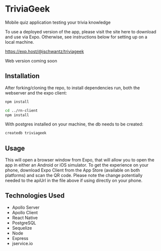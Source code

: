 # TriviaGeek

Mobile quiz application testing your trivia knowledge

To use a deployed version of the app, please visit the site here to download and use via Expo. Otherwise, see instructions below for setting up on a local machine.

https://exp.host/@jschwantz/triviageek

Web version coming soon

## Installation

After forking/cloning the repo, to install dependencies run, both the webserver and the expo client:

```bash
npm install

cd ../rn-client
npm install
```
With postgres installed on your machine, the db needs to be created:

```bash
createdb triviageek
```

## Usage 
This will open a browser window from Expo, that will allow you to open the app in either an Android or iOS simulator. To get the experience on your phone, download Expo Client from the App Store (available on both platforms) and scan the QR code. Please note the change potentially needed to the apiUrl in the file above if using directly on your phone.

## Technologies Used

  * Apollo Server
  * Apollo Client
  * React Native
  * PostgreSQL
  * Sequelize
  * Node
  * Express
  * jservice.io
